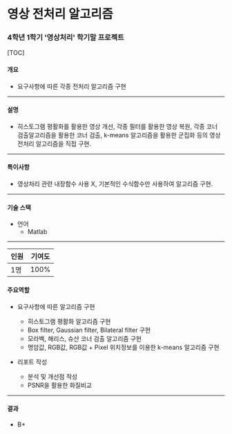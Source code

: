 # 영상 전처리 알고리즘

### 4학년 1학기 '영상처리' 학기말 프로젝트

[TOC]

#### 개요

- 요구사항에 따른 각종 전처리 알고리즘 구현

---

#### 설명

- 히스토그램 평활화를 활용한 영상 개선, 각종 필터를 활용한 영상 복원, 각종 코너 검출알고리즘을 활용한 코너 검출, k-means 알고리즘을 활용한 군집화 등의 영상 전처리 알고리즘을 직접 구현.

---

#### 특이사항

- 영상처리 관련 내장함수 사용 X,  기본적인 수식함수만 사용하여 알고리즘 구현.

---

#### 기술 스택

- 언어
  - Matlab

---

| 인원 | 기여도 |
| ---- | ------ |
| 1명  | 100%   |

#### 주요역할

- 요구사항에 따른 알고리즘 구현
  - 히스토그램 평활화 알고리즘 구현
  - Box filter, Gaussian filter, Bilateral filter 구현
  - 모라벡, 해리스, 슈산 코너 검출 알고리즘 구현
  - 명암값, RGB값, RGB값 + Pixel 위치정보를 이용한 k-means 알고리즘 구현

- 리포트 작성
  - 분석 및 개선점 작성
  - PSNR을 활용한 화질비교

---

#### 결과

- B+